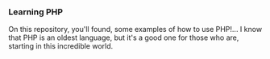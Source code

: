 <h3>Learning PHP</h3>

<p>On this repository, you'll found, some examples of how to use PHP!... I know that PHP is an oldest language, but it's a good one for those who are,
starting in this incredible world.</p><br>
